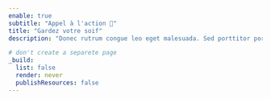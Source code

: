 ```yaml
---
enable: true
subtitle: "Appel à l'action 📣"
title: "Gardez votre soif"
description: "Donec rutrum congue leo eget malesuada. Sed porttitor porta. Vivamus suscit"

# don't create a separete page
_build:
  list: false
  render: never
  publishResources: false
---
```


